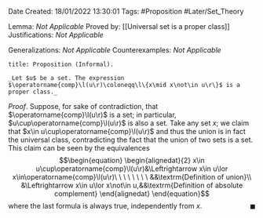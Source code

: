 <div class="topSpace"></div>

Date Created: 18/01/2022 13:30:01
Tags: #Proposition #Later/Set_Theory

Lemma: _Not Applicable_
Proved by: [[Universal set is a proper class]]
Justifications: _Not Applicable_

Generalizations: _Not Applicable_
Counterexamples: _Not Applicable_

``` ad-Proposition
title: Proposition (Informal).

_Let $u$ be a set. The expression $\operatorname{comp}\l(u\r)\coloneqq\l\{x\mid x\not\in u\r\}$ is a proper class._

```

_Proof_. Suppose, for sake of contradiction, that $\operatorname{comp}\l(u\r)$ is a set; in particular, $u\cup\operatorname{comp}\l(u\r)$ is also a set. Take any set $x$; we claim that $x\in u\cup\operatorname{comp}\l(u\r)$ and thus the union is in fact the universal class, contradicting the fact that the union of two sets is a set. This claim can be seen by the equivalences
$$\begin{equation}
    \begin{alignedat}{2}
        x\in u\cup\operatorname{comp}\l(u\r)&\Leftrightarrow x\in u\lor x\in\operatorname{comp}\l(u\r)\ \ \ \ \ \ \ \ &&\textrm{Definition of union}\\
        &\Leftrightarrow x\in u\lor x\not\in u,&&\textrm{Definition of absolute complement}
    \end{alignedat}
\end{equation}$$
where the last formula is always true, independently from $x$.<span style="float:right;">$\blacksquare$</span>
